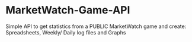 # MarketWatch-Game-API
Simple API to get statistics from a PUBLIC MarketWatch game and create: Spreadsheets, Weekly/ Daily log files and Graphs
